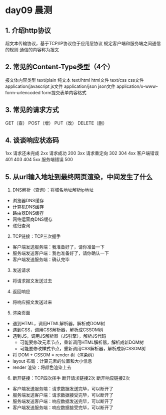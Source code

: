 # day09 晨测
## 1. 介绍http协议
超文本传输协议，基于TCP/IP协议位于应用层协议
规定客户端和服务端之间通信的规则
通信的内容称为报文

## 2. 常见的Content-Type类型（4个）
报文体内容类型
text/plain 纯文本
text/html  html文件
text/css   css文件
application/javascript js文件
application/json       json文件
application/x-www-form-urlencoded form提交表单内容格式

## 3. 常见的请求方式
GET（查） POST（增） PUT（改） DELETE（删）

## 4. 谈谈响应状态码
1xx 请求还未完成
2xx 请求成功 200
3xx 请求重定向 302 304
4xx 客户端错误 401 403 404
5xx 服务端错误 500

## 5. 从url输入地址到最终网页渲染，中间发生了什么
1. DNS解析（查询）：将域名地址解析ip地址
- 浏览器DNS缓存
- 计算机DNS缓存
- 路由器DNS缓存
- 网络运营商DNS缓存
- 递归查询

2. TCP链接：TCP三次握手
- 客户端发送服务端：我准备好了，请你准备一下
- 服务端发送客户端：我也准备好了，请你确认一下
- 客户端发送服务端：确认完毕

3. 发送请求
- 将请求报文发送过去

4. 返回响应
- 将响应报文发送过来

5. 渲染页面
- 遇到HTML，调用HTML解析器，解析成DOM树
- 遇到CSS，调用CSS解析器，解析成CSSOM树
- 遇到JS，调用JS解析器（JS引擎），解析JS代码
  - 可能要修改元素节点，重新调用HTML解析器，解析成新DOM树
  - 可能要修改样式节点，重新调用CSS解析器，解析成新CSSOM树
- 将 DOM + CSSOM = render 树（渲染树）
- layout 布局：计算元素的位置和大小信息
- render 渲染：将颜色渲染上去  

6. 断开链接：TCP四次挥手
断开请求链接2次
断开响应链接2次
- 客户端发送服务端：请求数据发送完毕，可以断开了
- 服务端发送客户端：请求数据接受完毕，可以断开了
- 服务端发送客户端：响应数据发送完毕，可以断开了
- 客户端发送服务端：响应数据接受完毕，可以断开了